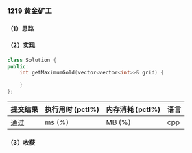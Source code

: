 ### 1219 黄金矿工

#### （1）思路

#### （2）实现

```cpp
class Solution {
public:
    int getMaximumGold(vector<vector<int>>& grid) {

    }
};
```

| 提交结果 | 执行用时 (pctl%) | 内存消耗 (pctl%) | 语言 |
|:---------|:-----------------|:-----------------|:-----|
| 通过     |  ms (%)   |  MB (%)  | cpp  |

#### （3）收获
